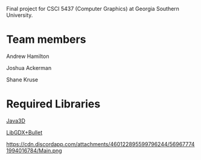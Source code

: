 Final project for CSCI 5437 (Computer Graphics) at Georgia Southern University.

# Team members
Andrew Hamilton

Joshua Ackerman

Shane Kruse

# Required Libraries
[Java3D](https://jogamp.org)

[LibGDX+Bullet](https://libgdx.badlogicgames.com/old-site/releases/)

https://cdn.discordapp.com/attachments/460122895599796244/569677741994016784/Main.png

